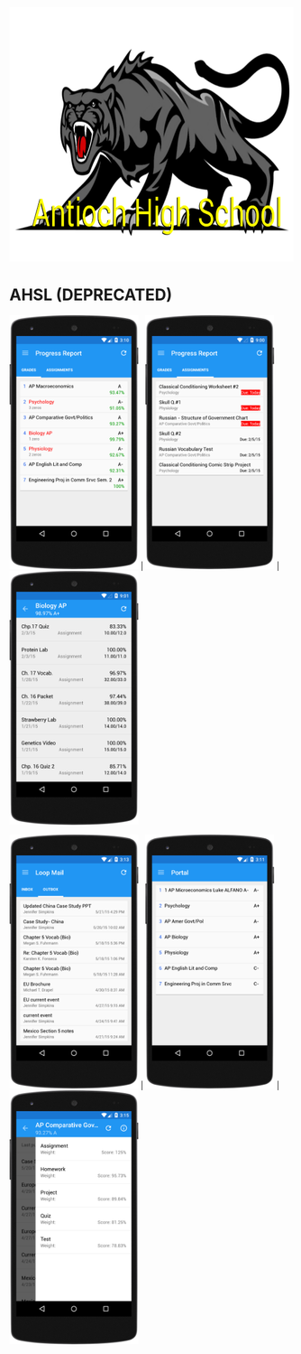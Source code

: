 <img src="https://github.com/Karsten12/AHSL/blob/master/src/main/res/drawable-xxhdpi/ic_panther2.png" height="450">

# AHSL (DEPRECATED)


<img src="https://github.com/Karsten12/AHSL/blob/master/Grades.png" height="450"> | 
<img src="https://github.com/Karsten12/AHSL/blob/master/device-2015-02-04-210026.png" height="450"> |
<img src="https://github.com/Karsten12/AHSL/blob/master/device-2015-02-04-210126.png" height="450"> 


<img src="https://github.com/Karsten12/AHSL/blob/master/outbox.png" height="450"> |
<img src="https://github.com/Karsten12/AHSL/blob/master/ReportCard.png" height="450"> |
<img src="https://github.com/Karsten12/AHSL/blob/master/GradeBreakdown.png" height="450">

